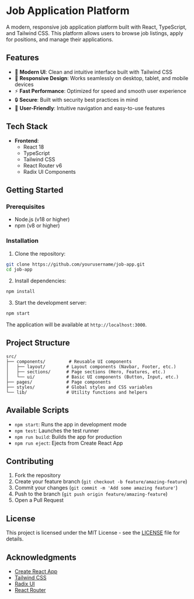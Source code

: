 # Job Application Platform

A modern, responsive job application platform built with React, TypeScript, and Tailwind CSS. This platform allows users to browse job listings, apply for positions, and manage their applications.

## Features

- 🎨 **Modern UI**: Clean and intuitive interface built with Tailwind CSS
- 📱 **Responsive Design**: Works seamlessly on desktop, tablet, and mobile devices
- ⚡ **Fast Performance**: Optimized for speed and smooth user experience
- 🔒 **Secure**: Built with security best practices in mind
- 🎯 **User-Friendly**: Intuitive navigation and easy-to-use features

## Tech Stack

- **Frontend**:
  - React 18
  - TypeScript
  - Tailwind CSS
  - React Router v6
  - Radix UI Components

## Getting Started

### Prerequisites

- Node.js (v18 or higher)
- npm (v8 or higher)

### Installation

1. Clone the repository:
```bash
git clone https://github.com/yourusername/job-app.git
cd job-app
```

2. Install dependencies:
```bash
npm install
```

3. Start the development server:
```bash
npm start
```

The application will be available at `http://localhost:3000`.

## Project Structure

```
src/
├── components/         # Reusable UI components
│   ├── layout/        # Layout components (Navbar, Footer, etc.)
│   ├── sections/      # Page sections (Hero, Features, etc.)
│   └── ui/            # Basic UI components (Button, Input, etc.)
├── pages/             # Page components
├── styles/            # Global styles and CSS variables
└── lib/               # Utility functions and helpers
```

## Available Scripts

- `npm start`: Runs the app in development mode
- `npm test`: Launches the test runner
- `npm run build`: Builds the app for production
- `npm run eject`: Ejects from Create React App

## Contributing

1. Fork the repository
2. Create your feature branch (`git checkout -b feature/amazing-feature`)
3. Commit your changes (`git commit -m 'Add some amazing feature'`)
4. Push to the branch (`git push origin feature/amazing-feature`)
5. Open a Pull Request

## License

This project is licensed under the MIT License - see the [LICENSE](LICENSE) file for details.

## Acknowledgments

- [Create React App](https://create-react-app.dev/)
- [Tailwind CSS](https://tailwindcss.com/)
- [Radix UI](https://www.radix-ui.com/)
- [React Router](https://reactrouter.com/)
